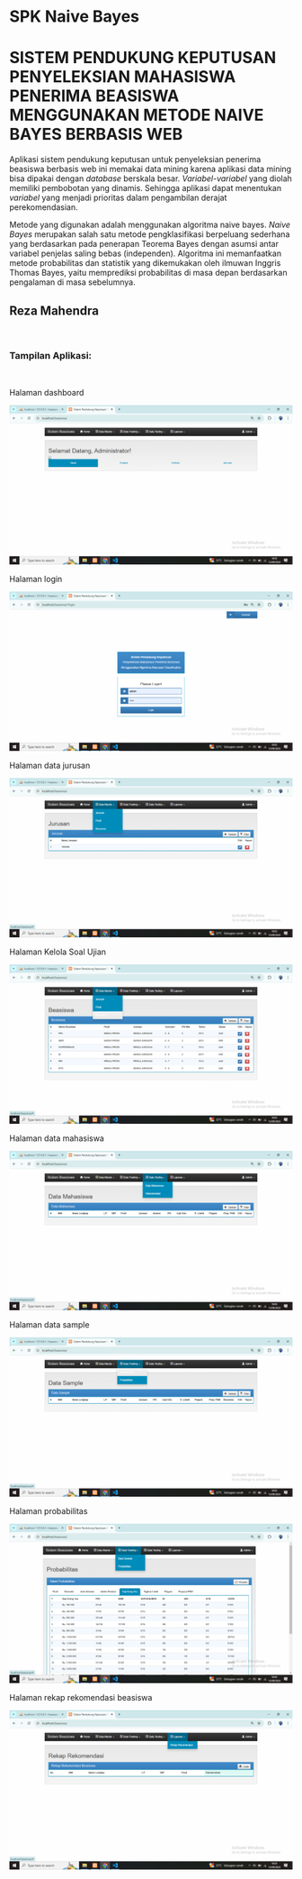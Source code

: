 # SPK Naive Bayes
<h1> SISTEM PENDUKUNG KEPUTUSAN PENYELEKSIAN MAHASISWA PENERIMA BEASISWA MENGGUNAKAN METODE NAIVE BAYES BERBASIS WEB </h1> 

Aplikasi sistem pendukung keputusan untuk penyeleksian penerima beasiswa berbasis web ini memakai data mining karena aplikasi data mining bisa dipakai dengan *database* berskala besar. *Variabel-variabel* yang diolah memiliki pembobotan yang dinamis. Sehingga aplikasi dapat menentukan *variabel* yang menjadi prioritas dalam pengambilan derajat perekomendasian. 

Metode yang digunakan adalah menggunakan algoritma naive bayes. *Naive Bayes* merupakan salah satu metode pengklasifikasi berpeluang sederhana yang berdasarkan pada penerapan Teorema Bayes dengan asumsi antar variabel penjelas saling bebas (independen). Algoritma ini memanfaatkan metode probabilitas dan statistik yang dikemukakan oleh ilmuwan Inggris Thomas Bayes, yaitu memprediksi probabilitas di masa depan berdasarkan pengalaman di masa sebelumnya.


<h2>Reza Mahendra</h2>
<br>
<h3>Tampilan Aplikasi:</h3><br>

  <p>Halaman dashboard</p>
<img
  src="/sample/dashboard.png"
  alt="Alt text"
  title="dashboard"
  style="display: inline-block; margin: 0 auto; width: 0 auto ;">

  <p>Halaman login</p>
<img
  src="/sample/login.png"
  alt="Alt text"
  title="login"
  style="display: inline-block; margin: 0 auto; width: 0 auto ;">

  <p>Halaman data jurusan</p>
<img
  src="/sample/data jurusan.png"
  alt="Alt text"
  title="data jurusan"
  style="display: inline-block; margin: 0 auto; width: 0 auto ;">

  <p>Halaman Kelola Soal Ujian</p>
<img
  src="/sample/data beasiswa.png"
  alt="Alt text"
  title="Kelola Soal Ujian"
  style="display: inline-block; margin: 0 auto; width: 0 auto ;">

  <p>Halaman data mahasiswa</p>
<img
  src="/sample/data mahasiswa.png"
  alt="Alt text"
  title="data mahasiswa"
  style="display: inline-block; margin: 0 auto; width: 0 auto ;">

  <p>Halaman data sample</p>
<img
  src="/sample/data sample.png"
  alt="Alt text"
  title="data sample"
  style="display: inline-block; margin: 0 auto; width: 0 auto ;">

  <p>Halaman probabilitas</p>
<img
  src="/sample/probabilitas.png"
  alt="Alt text"
  title="probabilitas"
  style="display: inline-block; margin: 0 auto; width: 0 auto ;">

  <p>Halaman rekap rekomendasi beasiswa</p>
<img
  src="/sample/rekap rekomendasi beasiswa.png"
  alt="Alt text"
  title="rekap rekomendasi beasiswa"
  style="display: inline-block; margin: 0 auto; width: 0 auto ;">
